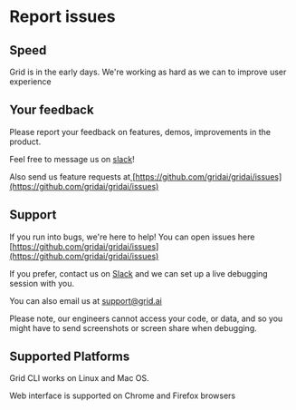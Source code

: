 # Report issues

## Speed

Grid is in the early days. We're working as hard as we can to improve user experience

## Your feedback

Please report your feedback on features, demos, improvements in the product. 

Feel free to message us on [slack](http://gridai-community.slack.com/)! 

Also send us feature requests at[ ](https://github.com/gridai/gridai/issues)[https://github.com/gridai/gridai/issues](https://github.com/gridai/gridai/issues)

## Support

If you run into bugs, we're here to help! You can open issues here [https://github.com/gridai/gridai/issues](https://github.com/gridai/gridai/issues) 

If you prefer, contact us on [Slack](http://gridai-community.slack.com/) and we can set up a live debugging session with you. 

You can also email us at [support@grid.ai](mailto:support@grid.ai)

Please note, our engineers cannot access your code, or data, and so you might have to send screenshots or screen share when debugging.

## Supported Platforms

Grid CLI works on Linux and Mac OS.

Web interface is supported on Chrome and Firefox browsers

